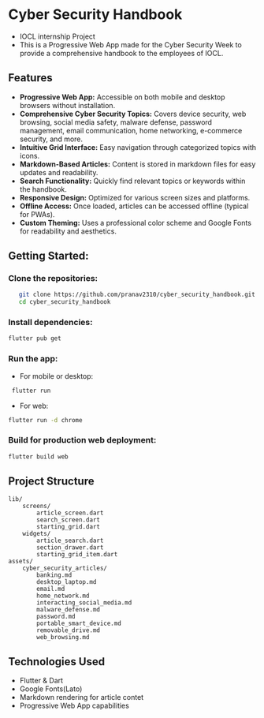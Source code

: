 # Cyber Security Handbook
 - IOCL internship Project 
 - This is a Progressive Web App made for the Cyber Security Week to provide a comprehensive handbook to the employees of IOCL.

 ## Features
 - **Progressive Web App:** Accessible on both mobile and desktop browsers without installation.
 - **Comprehensive Cyber Security Topics:** Covers device security, web browsing, social media safety, malware defense, password management, email communication, home networking, e-commerce security, and more.
 - **Intuitive Grid Interface:** Easy navigation through categorized topics with icons.
 - **Markdown-Based Articles:** Content is stored in markdown files for easy updates and readability.
 - **Search Functionality:** Quickly find relevant topics or keywords within the handbook.
 - **Responsive Design:** Optimized for various screen sizes and platforms.
 - **Offline Access:** Once loaded, articles can be accessed offline (typical for PWAs).
 - **Custom Theming:** Uses a professional color scheme and Google Fonts for readability and aesthetics.

 ## Getting Started:
 ### Clone the repositories:
 ```bash 
    git clone https://github.com/pranav2310/cyber_security_handbook.git 
    cd cyber_security_handbook
 ```
 ### Install dependencies:
 ```bash
 flutter pub get
 ```
 ### Run the app:
 - For mobile or desktop:
```bash 
 flutter run
```
 - For web:
 ```bash
 flutter run -d chrome
 ```
 ### Build for production web deployment:
 ```bash
 flutter build web
 ```

## Project Structure
```text
lib/
    screens/
        article_screen.dart
        search_screen.dart
        starting_grid.dart
    widgets/
        article_search.dart
        section_drawer.dart
        starting_grid_item.dart
assets/
    cyber_security_articles/
        banking.md
        desktop_laptop.md
        email.md
        home_network.md
        interacting_social_media.md
        malware_defense.md
        password.md
        portable_smart_device.md
        removable_drive.md
        web_browsing.md
```
## Technologies Used
- Flutter & Dart
- Google Fonts(Lato)
- Markdown rendering for article contet
- Progressive Web App capabilities